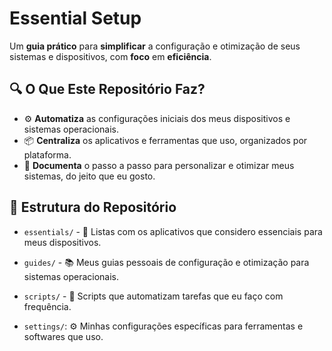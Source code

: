 # Essential Setup

Um **guia prático** para **simplificar** a configuração e otimização de seus sistemas e dispositivos, com **foco** em **eficiência**.

## 🔍 O Que Este Repositório Faz?

- ⚙️ **Automatiza** as configurações iniciais dos meus dispositivos e sistemas operacionais.
- 📦 **Centraliza** os aplicativos e ferramentas que uso, organizados por plataforma.
- 📘 **Documenta** o passo a passo para personalizar e otimizar meus sistemas, do jeito que eu gosto.

## 📂 Estrutura do Repositório

- `essentials/` - 🎯 Listas com os aplicativos que considero essenciais para meus dispositivos.

- `guides/` - 📚 Meus guias pessoais de configuração e otimização para sistemas operacionais.

- `scripts/` - 🔗 Scripts que automatizam tarefas que eu faço com frequência.

- `settings/`: ⚙️ Minhas configurações específicas para ferramentas e softwares que uso.
